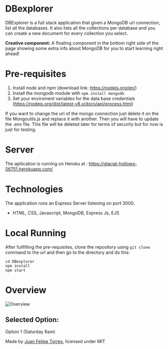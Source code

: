 # DBexplorer

DBExplorer is a full stack application that given a MongoDB url connection, list all the databases. It also lists all the collections per database and you can create a new document for every collection you select.

**Creative component:** A floating component in the bottom right side of the page showing some extra info about MongoDB for you to start learning right ahead!

# Pre-requisites

1. Install node and npm (download link: https://nodejs.org/en/)
2. Install the mongodb module with ```npm install mongodb ```
3. Set your enviroment variables for the data base credentials (https://nodejs.org/dist/latest-v8.x/docs/api/process.html)

If you want to change the url of the mongo connection just delete it on the file Mongoutils.js and replace it with another. Then you will have to update the .env file. This file will be deleted later for terms of security but for now is just for testing.

# Server

The apllication is running on Heroku at : https://glacial-hollows-06751.herokuapp.com/

# Technologies

The application runs an Express Server listening on port 3000.

  * HTML, CSS, Javascript, MongoDB, Express Js, EJS
  
# Local Running

After fullfilling the pre-requisites, clone the repository using ```git clone``` command to the url and then go to the directory and do this:

```
cd DBexplorer
npm install
npm start
```
# Overview

![Overview](https://i.imgur.com/ppSSTt9.gif)

## Selected Option:

Option 1 (Saturday 8am)

Made by [Juan Felipe Torres](https://github.com/jftorresp), licensed under MIT
